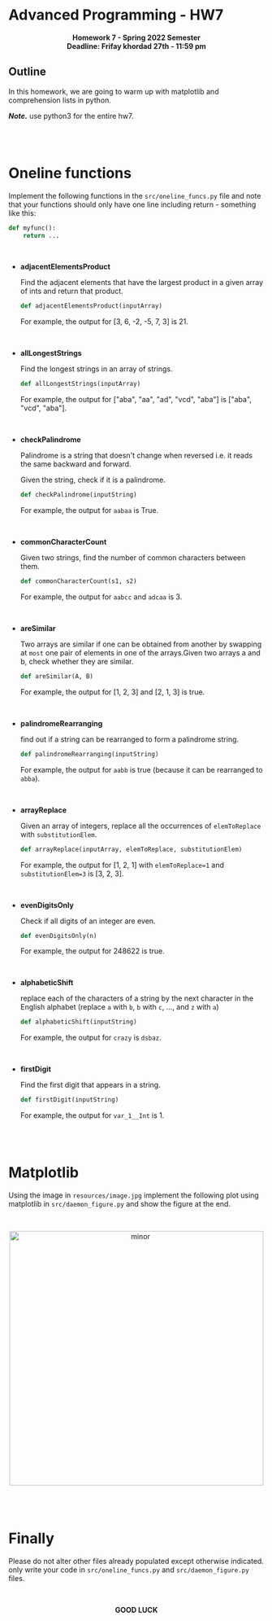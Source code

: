 # Advanced Programming - HW7
<p  align="center"> <b>Homework 7 - Spring 2022 Semester <br> Deadline: Frifay khordad 27th - 11:59 pm</b> </p>

## Outline
In this homework, we are going to warm up with matplotlib and comprehension lists in python.

***Note.*** use python3 for the entire hw7.

</br>
</br>

# Oneline functions
Implement the following functions in the `src/oneline_funcs.py` file and note that your functions should only have one line including return - something like this:

```py
def myfunc():
	return ...
```
</br>

- **adjacentElementsProduct**
	
	Find the adjacent elements that have the largest product in a given array of ints and return that product.
	```py
	def adjacentElementsProduct(inputArray)
	```
	For example, the output for  [3, 6, -2, -5, 7, 3] is 21.

</br>

- **allLongestStrings**
	
	Find the longest strings in an array of strings.
	```py
	def allLongestStrings(inputArray)
	```
	For example, the output for  ["aba", "aa", "ad", "vcd", "aba"] is ["aba", "vcd", "aba"].

</br>

- **checkPalindrome**

	Palindrome is a string that doesn't change when reversed i.e. it reads the same backward and forward.

	Given the string, check if it is a palindrome.
	```py
	def checkPalindrome(inputString)
	```
	For example, the output for  `aabaa` is True.

</br>

- **commonCharacterCount**
	
	Given two strings, find the number of common characters between them.
	```py
	def commonCharacterCount(s1, s2)
	```
	For example, the output for `aabcc` and `adcaa` is 3.

</br>

- **areSimilar**
	
	Two arrays are similar if one can be obtained from another by swapping at `most` one pair of elements in one of the arrays.Given two arrays a and b, check whether they are similar.
	```py
	def areSimilar(A, B)
	```
	For example, the output for [1, 2, 3] and [2, 1, 3] is true.

</br>

- **palindromeRearranging**
	
	find out if a string can be rearranged to form a palindrome string.
	```py
	def palindromeRearranging(inputString)
	```
	For example, the output for `aabb` is true (because it can be rearranged to `abba`).


</br>

- **arrayReplace**
	
	Given an array of integers, replace all the occurrences of `elemToReplace` with `substitutionElem`.
	```py
	def arrayReplace(inputArray, elemToReplace, substitutionElem)
	```
	For example, the output for [1, 2, 1] with `elemToReplace=1` and `substitutionElem=3` is [3, 2, 3].

</br>

- **evenDigitsOnly**
	
	Check if all digits of an integer are even.
	```py
	def evenDigitsOnly(n)
	```
	For example, the output for 248622 is true.

</br>

- **alphabeticShift**
	
	replace each of the characters of a string by the next character in the English alphabet (replace `a` with `b`, `b` with `c`, ..., and `z` with `a`)
	```py
	def alphabeticShift(inputString)
	```
	For example, the output for `crazy` is `dsbaz`.

</br>

- **firstDigit**
	
	Find the first digit that appears in a string.
	```py
	def firstDigit(inputString)
	```
	For example, the output for `var_1__Int` is 1.

</br>
</br>

# Matplotlib
Using the image in `resources/image.jpg` implement the following plot using matplotlib in `src/daemon_figure.py` and show the figure at the end.

<br>
<p align="center">
<img src="resources/image.gif" alt="minor"
title="plot" width="500" align="middle" />
</p>
<br>


</br>

# Finally
Please do not alter other files already populated except otherwise indicated. only write your code in `src/oneline_funcs.py` and `src/daemon_figure.py` files.


<br/>
<p  align="center"> <b>GOOD LUCK</b> </p>